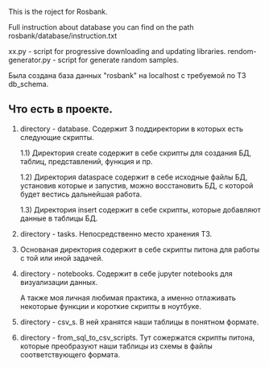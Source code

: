 This is the roject for Rosbank.

Full instruction about database you can find on the path rosbank/database/instruction.txt

xx.py - script for progressive downloading and updating libraries.
rendom-generator.py - script for generate random samples.

Была создана база данных "rosbank" на localhost с требуемой по ТЗ db_schema.
## Что есть в проекте. 
1) directory - database.
    Содержит 3 поддиректории в которых есть следующие скрипты.

   1.1) Директория create содержит в себе скрипты для создания БД, таблиц, представлений, функция и пр.
   
   1.2) Директория dataspace содержит в себе исходные файлы БД, установив которые и запустив, можно восстановить БД, с которой будет вестись дальнейшая работа.
  
   1.3) Директория insert содержит в себе скрипты, которые добавляют данные в таблицы БД.
2) directory - tasks.
   Непосредственно место хранения ТЗ.
3) Основаная директория содержит в себе скрипты питона для работы с той или иной задачей.
4) directory - notebooks.
   Содержит в себе jupyter notebooks для визуализации данных.
   
   А также моя личная любимая практика, а именно отлаживать некоторые функции и короткие скрипты в ноутбуке.
5) directory - csv_s. В ней хранятся наши таблицы в понятном формате.
6) directory - from_sql_to_csv_scripts. Тут сожержатся скрипты питона, которые преобразуют наши таблицы из схемы в файлы соответствующего формата.


